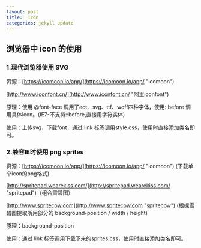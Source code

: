 ```yaml
---
layout: post
title:  Icon
categories: jekyll update
---
```


## 浏览器中 icon 的使用 ##

### 1.现代浏览器使用 SVG ###
 
资源：[https://icomoon.io/app/](https://icomoon.io/app/ "icomoon")

[http://www.iconfont.cn/](http://www.iconfont.cn/ "阿里iconfont")

原理：使用 @font-face 调用了eot、svg、ttf、woff四种字体，使用::before 调用具体icon。(IE7-不支持::before,直接用字符实体)

使用：上传svg，下载font，通过 link 标签调用style.css，使用时直接添加类名即可。

### 2.兼容IE时使用 png sprites ###

资源：[https://icomoon.io/app/](https://icomoon.io/app/ "icomoon") (下载单个icon的png格式)

[http://spritepad.wearekiss.com/](http://spritepad.wearekiss.com/ "spritepad")（组合雪碧图）

[http://www.spritecow.com](http://www.spritecow.com "spritecow") (根据雪碧图提取所用部分的 background-position / width / height)

原理：background-position

使用：通过 link 标签调用下载下来的sprites.css，使用时直接添加类名即可。